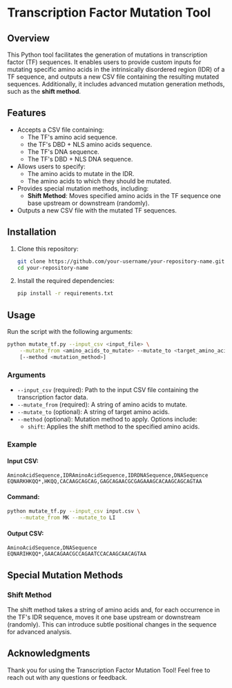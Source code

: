 # Transcription Factor Mutation Tool

## Overview

This Python tool facilitates the generation of mutations in transcription factor (TF) sequences. It enables users to provide custom inputs for mutating specific amino acids in the intrinsically disordered region (IDR) of a TF sequence, and outputs a new CSV file containing the resulting mutated sequences. Additionally, it includes advanced mutation generation methods, such as the **shift method**.

## Features

- Accepts a CSV file containing:
  - The TF's amino acid sequence.
  - the TF's DBD + NLS amino acids sequence.
  - The TF's DNA sequence.
  - The TF's DBD + NLS DNA sequence.
- Allows users to specify:
  - The amino acids to mutate in the IDR.
  - The amino acids to which they should be mutated.
- Provides special mutation methods, including:
  - **Shift Method**: Moves specified amino acids in the TF sequence one base upstream or downstream (randomly).
- Outputs a new CSV file with the mutated TF sequences.

## Installation

1. Clone this repository:
   ```bash
   git clone https://github.com/your-username/your-repository-name.git
   cd your-repository-name
   ```
2. Install the required dependencies:
   ```bash
   pip install -r requirements.txt
   ```

## Usage

Run the script with the following arguments:

```bash
python mutate_tf.py --input_csv <input_file> \
    --mutate_from <amino_acids_to_mutate> --mutate_to <target_amino_acids> \
    [--method <mutation_method>]
```

### Arguments

- `--input_csv` (required): Path to the input CSV file containing the transcription factor data.
- `--mutate_from` (required): A string of amino acids to mutate.
- `--mutate_to` (optional): A string of target amino acids.
- `--method` (optional): Mutation method to apply. Options include:
  - `shift`: Applies the shift method to the specified amino acids.

### Example

#### Input CSV:

```csv
AminoAcidSequence,IDRAminoAcidSequence,IDRDNASequence,DNASequence
EQNARKHKQQ*,HKQQ,CACAAGCAGCAG,GAGCAGAACGCGAGAAAGCACAAGCAGCAGTAA
```

#### Command:

```bash
python mutate_tf.py --input_csv input.csv \
    --mutate_from MK --mutate_to LI
```

#### Output CSV:

```csv
AminoAcidSequence,DNASequence
EQNARIHKQQ*,GAACAGAACGCCAGAATCCACAAGCAACAGTAA
```

## Special Mutation Methods

### Shift Method

The shift method takes a string of amino acids and, for each occurrence in the TF's IDR sequence, moves it one base upstream or downstream (randomly). This can introduce subtle positional changes in the sequence for advanced analysis.

## Acknowledgments

Thank you for using the Transcription Factor Mutation Tool! Feel free to reach out with any questions or feedback.

